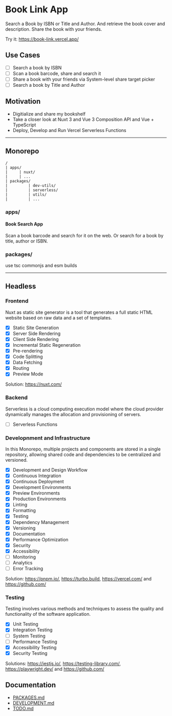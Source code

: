# Book Link App

Search a Book by ISBN or Title and Author.
And retrieve the book cover and description.
Share the book with your friends.

Try it: https://book-link.vercel.app/

## Use Cases

- [ ] Search a book by ISBN
- [ ] Scan a book barcode, share and search it
- [ ] Share a book with your friends via System-level share target picker
- [ ] Search a book by Title and Author

## Motivation

- Digitialize and share my bookshelf
- Take a closer look at Nuxt 3 and Vue 3 Composition API and Vue + TypeScript
- Deploy, Develop and Run Vercel Serverless Functions

---

## Monorepo

```text
/
| apps/
|     | nuxt/
|     | ...
| packages/
|         | dev-utils/
|         | serverless/
|         | utils/
|         | ...
```

### apps/

#### Book Search App

Scan a book barcode and search for it on the web.
Or search for a book by title, author or ISBN.

### packages/

use tsc commonjs and esm builds

---

## Headless

### Frontend

Nuxt as static site generator is a tool that generates a full static HTML website based on raw data and a set of templates.

- [x] Static Site Generation
- [x] Server Side Rendering
- [x] Client Side Rendering
- [x] Incremental Static Regeneration
- [x] Pre-rendering
- [x] Code Splitting
- [x] Data Fetching
- [x] Routing
- [x] Preview Mode

Solution: <https://nuxt.com/>

### Backend

Serverless is a cloud computing execution model where the cloud provider dynamically manages the allocation and provisioning of servers.

- [ ] Serverless Functions

### Developnment and Infrastructure

In this Monorepo, multiple projects and components are stored in a single repository, allowing shared code and dependencies to be centralized and versioned.

- [x] Development and Design Workflow
- [x] Continuous Integration
- [x] Continuous Deployment
- [x] Development Environments
- [x] Preview Environments
- [x] Production Environments
- [x] Linting
- [x] Formatting
- [x] Testing
- [x] Dependency Management
- [x] Versioning
- [x] Documentation
- [x] Performance Optimization
- [x] Security
- [x] Accessibility
- [ ] Monitoring
- [ ] Analytics
- [ ] Error Tracking

Solution: <https://pnpm.io/>, <https://turbo.build>, <https://vercel.com/> and https://github.com/

### Testing

Testing involves various methods and techniques to assess the quality and functionality of the software application.

- [x] Unit Testing
- [x] Integration Testing
- [ ] System Testing
- [ ] Performance Testing
- [x] Accessibility Testing
- [x] Security Testing

Solutions: <https://jestjs.io/>, <https://testing-library.com/>, <https://playwright.dev/> and <https://github.com/>

## Documentation

- [PACKAGES.md](packages/PACKAGES.md)
- [DEVELOPMENT.md](DEVELOPMENT.md)
- [TODO.md](TODO.md)
